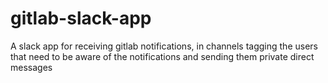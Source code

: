 # gitlab-slack-app
A slack app for receiving gitlab notifications, in channels tagging the users that need to be aware of the notifications and sending them private direct messages
